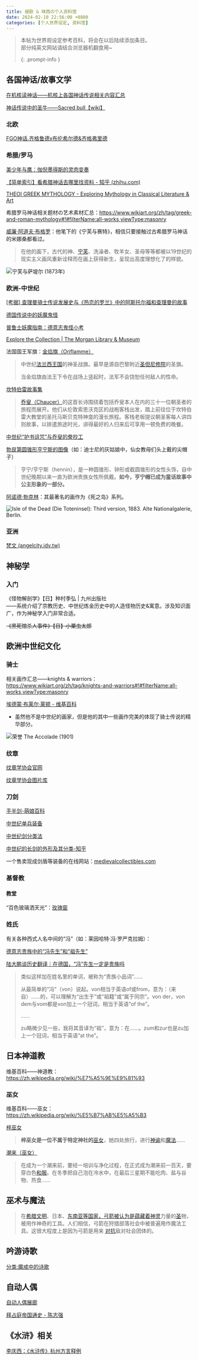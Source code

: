 ```yaml
---
title: 缇欧 & 咪西の个人资料馆
date: 2024-02-10 22:56:00 +0800
categories: [个人世界设定, 资料馆]
---
```

> 本帖为世界观设定参考百科，将会在以后陆续添加条目。  
> 部分纯英文网站请结合浏览器机翻食用~
>
> {: .prompt-info }   

## 各国神话/故事文学

[在机核读神话——机核上各国神话传说相关内容汇总](https://www.gcores.com/collections/62)    

[神话传说中的圣牛——Sacred bull【wiki】](https://en.wikipedia.org/wiki/Sacred_bull)  

### 北欧

[FGO神话.齐格鲁德x布伦希尔德&齐格弗里德](https://zhuanlan.zhihu.com/p/73921883)  

### 希腊/罗马  

[美少年与鹰：伽倪墨得斯的灵肉变奏](https://douban.com/doulist/34272321/)  

[【简单索引】看希腊神话去哪里找资料 - 知乎 (zhihu.com)](https://zhuanlan.zhihu.com/p/29674668)  

[THEOI GREEK MYTHOLOGY - Exploring Mythology in Classical Literature & Art](https://www.theoi.com/)  

希腊罗马神话相关题材の艺术素材汇总：<https://www.wikiart.org/zh/tag/greek-and-roman-mythology#!#filterName:all-works,viewType:masonry>  

[威廉·阿道夫·布格罗](https://zh.wikipedia.org/zh-hans/威廉·阿道夫·布格罗)：他笔下的《宁芙与赛特》，相信只要接触过古希腊罗马神话的米娜桑都看过。   

> 在他的画下，古代的神、[宁芙](https://zh.wikipedia.org/wiki/寧芙)、洗澡者、牧羊女、圣母等等都被以19世纪的现实主义画风重新诠释而在画上获得新生，呈现出高度理想化了的样貌。  
>

![宁芙与萨堤尔 (1873年)](https://upload.wikimedia.org/wikipedia/commons/thumb/6/61/William-Adolphe_Bouguereau_%281825-1905%29_-_Nymphs_and_Satyr_%281873%29.jpg/800px-William-Adolphe_Bouguereau_%281825-1905%29_-_Nymphs_and_Satyr_%281873%29.jpg)



### 欧洲-中世纪  

[[考据] 查理曼骑士传说发展史与《热恋的罗兰》中的阿斯托尔福和查理曼的故事](https://g.nga.cn/read.php?tid=29179759&rand=67)     

[德国传说中的妖魔鬼怪 ](https://www.sohu.com/a/169570801_757018)  

[普鲁士妖魔指南：德意志鬼怪小考](https://www.gcores.com/articles/101413)   

‎[Explore the Collection | The Morgan Library & Museum](https://www.themorgan.org/collection)    

法国国王军旗：[金焰旗（Oriflamme）](https://zh.wikipedia.org/wiki/%E9%87%91%E7%84%B0%E6%97%97)    

> 中世纪[法兰西王国](https://zh.wikipedia.org/wiki/法蘭西王國)的神圣战旗。最早是源自巴黎附近[圣但尼修院](https://zh.wikipedia.org/wiki/圣但尼圣殿)的圣旗。  
>
> 当金焰旗由法王下令在战场上竖起时，法军不会饶恕任何敌人的性命。  

[坎特伯雷故事集](https://zh.wikipedia.org/wiki/%E5%9D%8E%E7%89%B9%E4%BC%AF%E9%9B%B7%E6%95%85%E4%BA%8B%E9%9B%86)    

> [乔叟（Chaucer）](https://www.britishlibrary.cn/zh-hk/authors/geoffrey-chaucer/)的这首长诗围绕着包括乔叟本人在内的三十一位朝圣者的旅程而展开。他们从伦敦索思沃克区的战袍客栈出发，踏上前往位于坎特伯雷大教堂的圣托马斯贝克特神龛的漫长旅程。客栈老板提议朝圣客每人讲四则故事，以排遣旅途时光，讲得最好的人归来后可享用一顿免费的晚餐。    

[中世纪“护书诅咒”与乔叟的誊抄工](https://www.lifeweek.com.cn/article/92526)  

[勃艮第圆锥形亨宁斯的图像](https://web.archive.org/web/20070404092438/http://cadieux.mediumaevum.com/burgundian-hennin.html)（如：迪士尼的灰姑娘中，仙女教母们头上戴的尖帽子）   

> 亨宁/亨宁斯（hennin），是一种圆锥形、钟形或截圆锥形的女性头饰，自中世纪晚期以来一直为欧洲贵族女性所佩戴。**如今，亨宁帽已成为童话故事中公主形象的一部分。**   

[阿诺德·勃克林](https://zh.wikipedia.org/zh-hans/阿诺德·勃克林)：其最著名的画作为《死之岛》系列。   

![Isle of the Dead (Die Toteninsel): Third version, 1883. Alte Nationalgalerie, Berlin.](https://upload.wikimedia.org/wikipedia/commons/thumb/6/65/Arnold_B%C3%B6cklin_-_Die_Toteninsel_III_%28Alte_Nationalgalerie%2C_Berlin%29.jpg/1920px-Arnold_B%C3%B6cklin_-_Die_Toteninsel_III_%28Alte_Nationalgalerie%2C_Berlin%29.jpg)



### 亚洲

[梵文 (angelcity.idv.tw)](https://angelcity.idv.tw/world/fn.htm)    



## 神秘学

### 入门

《怪物解剖学》【日】种村季弘 | 九州出版社  
——系统介绍了宗教历史、中世纪炼金历史中的人造怪物历史&寓意。涉及知识面广，作为神秘学入门非常合适。    

~~《黑死馆杀人事件》【日】小栗虫太郎~~    



## 欧洲中世纪文化

### 骑士 

相关画作汇总——knights & warriors：<https://www.wikiart.org/zh/tag/knights-and-warriors#!#filterName:all-works,viewType:masonry>     

[埃德蒙·布莱尔·莱顿 - 维基百科](https://zh.wikipedia.org/zh-hans/埃德蒙·布莱尔·莱顿)  

- 虽然他不是中世纪的画家，但是他的其中一些画作完美的体现了骑士传说的精华部分。  

![荣誉 The Accolade (1901)](https://upload.wikimedia.org/wikipedia/commons/thumb/9/9a/Edmund_blair_leighton_accolade.jpg/800px-Edmund_blair_leighton_accolade.jpg) 



### 纹章

[纹章学协会官网](https://www.theheraldrysociety.com/)   

[纹章学协会图片库](https://www.theheraldrysociety.com/shop/category/images/)  

### 刀剑

[手半剑-萌娘百科](https://zh.moegirl.org.cn/%E6%89%8B%E5%8D%8A%E5%89%91#cite_note-2)   

[中世纪单兵装备](https://site.douban.com/149989/widget/notes/7719690/note/223065181/)    

[中世纪剑分类法](https://www.gcores.com/articles/20629)   

[中世纪的长剑的外形及其分类-知乎](https://zhuanlan.zhihu.com/p/409424764)    

一个售卖现成剑盾等装备的在线网站：[medievalcollectibles.com](https://www.medievalcollectibles.com/)   

### 基督教

#### 教堂

“百色玻璃洒天光”：[玫瑰窗](https://en.wikipedia.org/wiki/Rose_window)

### 姓氏

有关各种西式人名中间的“冯”（如：莱因哈特·冯·罗严克拉姆）：

[德意志贵族中的“冯先生”和“祖先生”](https://i.ifeng.com/c/8WgGbjbJHQ6)  

[陆大鹏谈历史翻译︱在德国，“冯”先生一定是贵族吗](https://www.thepaper.cn/newsDetail_forward_1640577)  

> 类似这样加在姓名里的单词，被称为“贵族小品词”……  
>
> 从最简单的“冯”（von）说起。von相当于英语of或from，意为：（来自）……的，可以理解为“出生于”或“祖籍”或“属于同宗”。von der，von dem与vom都是von加上一个冠词，相当于英语“of the”。  
>
> ……  
>
> zu略微少见一些，我将其音译为“祖”，意为：在……。zum和zur也是zu加上一个冠词，相当于英语“at the”。  



## 日本神道教

维基百科——神道教：<https://zh.wikipedia.org/wiki/%E7%A5%9E%E9%81%93>  

### 巫女

维基百科——巫女：<https://zh.wikipedia.org/wiki/%E5%B7%AB%E5%A5%B3>  

[梓巫女](https://ja.wikipedia.org/wiki/%E6%A2%93%E5%B7%AB%E5%A5%B3)  

> **梓巫女是一位不属于特定神社的**[巫女](https://ja.wikipedia.org/wiki/巫女)，她四处旅行，进行[神谕](https://ja.wikipedia.org/wiki/託宣)和[魔法](https://ja.wikipedia.org/wiki/呪術)……  

[潮来（巫女）](https://zh.wikipedia.org/wiki/%E6%BD%AE%E4%BE%86_(%E5%B7%AB%E5%A5%B3))  

> 在成为一个潮来前，要经一培训与净化过程，在正式成为潮来前一百天，要穿白色[和服](https://zh.wikipedia.org/wiki/和服)。在冬季把自己泡在冷水中，在最后三星期不能吃肉、盐与谷物、热食……  



## 巫术与魔法

> 在[希腊文明](https://ja.wikipedia.org/wiki/ギリシア文明)、日本、[东南亚等国家，](https://ja.wikipedia.org/wiki/東南アジア)[弓箭被认为是蕴藏着](https://ja.wikipedia.org/wiki/弓矢)[神灵](https://ja.wikipedia.org/wiki/神)力量的[圣](https://ja.wikipedia.org/wiki/神聖)物，被用作神奇的工具。人们相信，弓箭在狩猎部落社会中被普遍用作魔法工具。这很大程度上是因为弓箭是用来 [对抗](https://ja.wikipedia.org/wiki/戦い)敌对社会团体的。  



## 吟游诗歌  
[分类:魔戒中的诗歌](https://lotr.huijiwiki.com/wiki/%E5%88%86%E7%B1%BB:%E9%AD%94%E6%88%92%E4%B8%AD%E7%9A%84%E8%AF%97%E6%AD%8C)     



## 自动人偶

[自动人偶展廊](https://galeriedesmerveilles.jaquet-droz.com/zh-hant/%E8%87%AA%E5%8A%A8%E4%BA%BA%E5%81%B6%E5%B1%95%E5%BB%8A)



[拜占庭帝国通史 - 陈志强](https://mooc1.chaoxing.com/mooc-ans/zt/203533088.html?_from_=&rtag=)



## 《水浒》相关

[李庆西：《水浒传》杭州方言释例](https://hznews.hangzhou.com.cn/wghz/content/2024-05/17/content_8730685.htm)  


